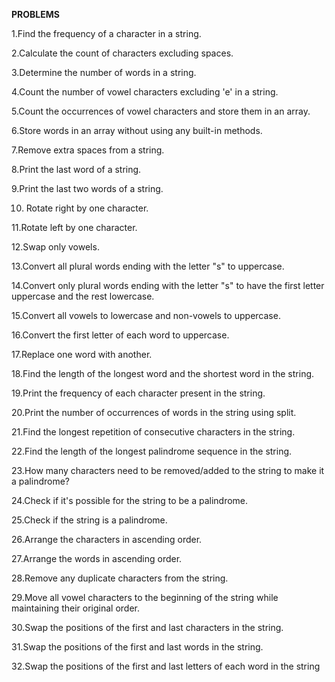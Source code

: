 **PROBLEMS**

1.Find the frequency of a character in a string.


2.Calculate the count of characters excluding spaces.


3.Determine the number of words in a string.


4.Count the number of vowel characters excluding 'e' in a string.


5.Count the occurrences of vowel characters and store them in an array.


6.Store words in an array without using any built-in methods.


7.Remove extra spaces from a string.


8.Print the last word of a string.


9.Print the last two words of a string.


10. Rotate right by one character.

    
11.Rotate left by one character.


12.Swap only vowels.


13.Convert all plural words ending with the letter "s" to uppercase.


14.Convert only plural words ending with the letter "s" to have the first letter
uppercase and the rest lowercase.


15.Convert all vowels to lowercase and non-vowels to uppercase.


16.Convert the first letter of each word to uppercase.


17.Replace one word with another.


18.Find the length of the longest word and the shortest word in the string.


19.Print the frequency of each character present in the string.


20.Print the number of occurrences of words in the string using split.


21.Find the longest repetition of consecutive characters in the string.


22.Find the length of the longest palindrome sequence in the string.


23.How many characters need to be removed/added to the string to make it a palindrome?


24.Check if it's possible for the string to be a palindrome.


25.Check if the string is a palindrome.


26.Arrange the characters in ascending order.


27.Arrange the words in ascending order.


28.Remove any duplicate characters from the string.


29.Move all vowel characters to the beginning of the string while maintaining their original
order.

30.Swap the positions of the first and last characters in the string.


31.Swap the positions of the first and last words in the string.


32.Swap the positions of the first and last letters of each word in the string
